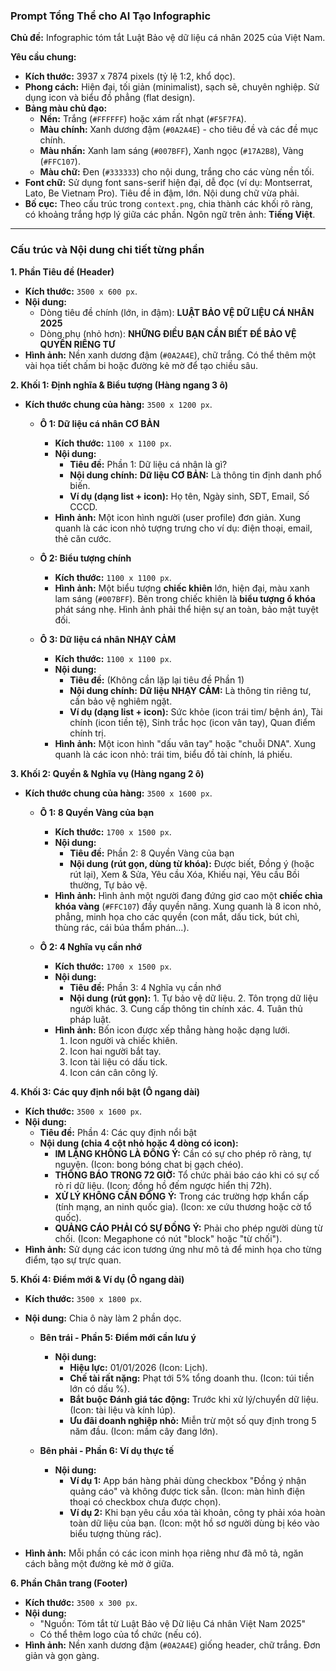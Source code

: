 ### **Prompt Tổng Thể cho AI Tạo Infographic**

**Chủ đề:** Infographic tóm tắt Luật Bảo vệ dữ liệu cá nhân 2025 của Việt Nam.

**Yêu cầu chung:**
*   **Kích thước:** 3937 x 7874 pixels (tỷ lệ 1:2, khổ dọc).
*   **Phong cách:** Hiện đại, tối giản (minimalist), sạch sẽ, chuyên nghiệp. Sử dụng icon và biểu đồ phẳng (flat design).
*   **Bảng màu chủ đạo:**
    *   **Nền:** Trắng (`#FFFFFF`) hoặc xám rất nhạt (`#F5F7FA`).
    *   **Màu chính:** Xanh dương đậm (`#0A2A4E`) - cho tiêu đề và các đề mục chính.
    *   **Màu nhấn:** Xanh lam sáng (`#007BFF`), Xanh ngọc (`#17A2B8`), Vàng (`#FFC107`).
    *   **Màu chữ:** Đen (`#333333`) cho nội dung, trắng cho các vùng nền tối.
*   **Font chữ:** Sử dụng font sans-serif hiện đại, dễ đọc (ví dụ: Montserrat, Lato, Be Vietnam Pro). Tiêu đề in đậm, lớn. Nội dung chữ vừa phải.
*   **Bố cục:** Theo cấu trúc trong `context.png`, chia thành các khối rõ ràng, có khoảng trắng hợp lý giữa các phần. Ngôn ngữ trên ảnh: **Tiếng Việt**.

---

### **Cấu trúc và Nội dung chi tiết từng phần**

**1. Phần Tiêu đề (Header)**
*   **Kích thước:** `3500 x 600 px`.
*   **Nội dung:**
    *   Dòng tiêu đề chính (lớn, in đậm): **LUẬT BẢO VỆ DỮ LIỆU CÁ NHÂN 2025**
    *   Dòng phụ (nhỏ hơn): **NHỮNG ĐIỀU BẠN CẦN BIẾT ĐỂ BẢO VỆ QUYỀN RIÊNG TƯ**
*   **Hình ảnh:** Nền xanh dương đậm (`#0A2A4E`), chữ trắng. Có thể thêm một vài họa tiết chấm bi hoặc đường kẻ mờ để tạo chiều sâu.

**2. Khối 1: Định nghĩa & Biểu tượng (Hàng ngang 3 ô)**
*   **Kích thước chung của hàng:** `3500 x 1200 px`.

    *   **Ô 1: Dữ liệu cá nhân CƠ BẢN**
        *   **Kích thước:** `1100 x 1100 px`.
        *   **Nội dung:**
            *   **Tiêu đề:** Phần 1: Dữ liệu cá nhân là gì?
            *   **Nội dung chính:** **Dữ liệu CƠ BẢN:** Là thông tin định danh phổ biến.
            *   **Ví dụ (dạng list + icon):** Họ tên, Ngày sinh, SĐT, Email, Số CCCD.
        *   **Hình ảnh:** Một icon hình người (user profile) đơn giản. Xung quanh là các icon nhỏ tượng trưng cho ví dụ: điện thoại, email, thẻ căn cước.

    *   **Ô 2: Biểu tượng chính**
        *   **Kích thước:** `1100 x 1100 px`.
        *   **Hình ảnh:** Một biểu tượng **chiếc khiên** lớn, hiện đại, màu xanh lam sáng (`#007BFF`). Bên trong chiếc khiên là **biểu tượng ổ khóa** phát sáng nhẹ. Hình ảnh phải thể hiện sự an toàn, bảo mật tuyệt đối.

    *   **Ô 3: Dữ liệu cá nhân NHẠY CẢM**
        *   **Kích thước:** `1100 x 1100 px`.
        *   **Nội dung:**
            *   **Tiêu đề:** (Không cần lặp lại tiêu đề Phần 1)
            *   **Nội dung chính:** **Dữ liệu NHẠY CẢM:** Là thông tin riêng tư, cần bảo vệ nghiêm ngặt.
            *   **Ví dụ (dạng list + icon):** Sức khỏe (icon trái tim/ bệnh án), Tài chính (icon tiền tệ), Sinh trắc học (icon vân tay), Quan điểm chính trị.
        *   **Hình ảnh:** Một icon hình "dấu vân tay" hoặc "chuỗi DNA". Xung quanh là các icon nhỏ: trái tim, biểu đồ tài chính, lá phiếu.

**3. Khối 2: Quyền & Nghĩa vụ (Hàng ngang 2 ô)**
*   **Kích thước chung của hàng:** `3500 x 1600 px`.

    *   **Ô 1: 8 Quyền Vàng của bạn**
        *   **Kích thước:** `1700 x 1500 px`.
        *   **Nội dung:**
            *   **Tiêu đề:** Phần 2: 8 Quyền Vàng của bạn
            *   **Nội dung (rút gọn, dùng từ khóa):** Được biết, Đồng ý (hoặc rút lại), Xem & Sửa, Yêu cầu Xóa, Khiếu nại, Yêu cầu Bồi thường, Tự bảo vệ.
        *   **Hình ảnh:** Hình ảnh một người đang đứng giơ cao một **chiếc chìa khóa vàng** (`#FFC107`) đầy quyền năng. Xung quanh là 8 icon nhỏ, phẳng, minh họa cho các quyền (con mắt, dấu tick, bút chì, thùng rác, cái búa thẩm phán...).

    *   **Ô 2: 4 Nghĩa vụ cần nhớ**
        *   **Kích thước:** `1700 x 1500 px`.
        *   **Nội dung:**
            *   **Tiêu đề:** Phần 3: 4 Nghĩa vụ cần nhớ
            *   **Nội dung (rút gọn):** 1. Tự bảo vệ dữ liệu. 2. Tôn trọng dữ liệu người khác. 3. Cung cấp thông tin chính xác. 4. Tuân thủ pháp luật.
        *   **Hình ảnh:** Bốn icon được xếp thẳng hàng hoặc dạng lưới.
            1.  Icon người và chiếc khiên.
            2.  Icon hai người bắt tay.
            3.  Icon tài liệu có dấu tick.
            4.  Icon cán cân công lý.

**4. Khối 3: Các quy định nổi bật (Ô ngang dài)**
*   **Kích thước:** `3500 x 1600 px`.
*   **Nội dung:**
    *   **Tiêu đề:** Phần 4: Các quy định nổi bật
    *   **Nội dung (chia 4 cột nhỏ hoặc 4 dòng có icon):**
        *   **IM LẶNG KHÔNG LÀ ĐỒNG Ý:** Cần có sự cho phép rõ ràng, tự nguyện. (Icon: bong bóng chat bị gạch chéo).
        *   **THÔNG BÁO TRONG 72 GIỜ:** Tổ chức phải báo cáo khi có sự cố rò rỉ dữ liệu. (Icon: đồng hồ đếm ngược hiển thị 72h).
        *   **XỬ LÝ KHÔNG CẦN ĐỒNG Ý:** Trong các trường hợp khẩn cấp (tính mạng, an ninh quốc gia). (Icon: xe cứu thương hoặc cờ tổ quốc).
        *   **QUẢNG CÁO PHẢI CÓ SỰ ĐỒNG Ý:** Phải cho phép người dùng từ chối. (Icon: Megaphone có nút "block" hoặc "từ chối").
*   **Hình ảnh:** Sử dụng các icon tương ứng như mô tả để minh họa cho từng điểm, tạo sự trực quan.

**5. Khối 4: Điểm mới & Ví dụ (Ô ngang dài)**
*   **Kích thước:** `3500 x 1800 px`.
*   **Nội dung:** Chia ô này làm 2 phần dọc.

    *   **Bên trái - Phần 5: Điểm mới cần lưu ý**
        *   **Nội dung:**
            *   **Hiệu lực:** 01/01/2026 (Icon: Lịch).
            *   **Chế tài rất nặng:** Phạt tới 5% tổng doanh thu. (Icon: túi tiền lớn có dấu %).
            *   **Bắt buộc Đánh giá tác động:** Trước khi xử lý/chuyển dữ liệu. (Icon: tài liệu và kính lúp).
            *   **Ưu đãi doanh nghiệp nhỏ:** Miễn trừ một số quy định trong 5 năm đầu. (Icon: mầm cây đang lớn).

    *   **Bên phải - Phần 6: Ví dụ thực tế**
        *   **Nội dung:**
            *   **Ví dụ 1:** App bán hàng phải dùng checkbox "Đồng ý nhận quảng cáo" và không được tick sẵn. (Icon: màn hình điện thoại có checkbox chưa được chọn).
            *   **Ví dụ 2:** Khi bạn yêu cầu xóa tài khoản, công ty phải xóa hoàn toàn dữ liệu của bạn. (Icon: một hồ sơ người dùng bị kéo vào biểu tượng thùng rác).

*   **Hình ảnh:** Mỗi phần có các icon minh họa riêng như đã mô tả, ngăn cách bằng một đường kẻ mờ ở giữa.

**6. Phần Chân trang (Footer)**
*   **Kích thước:** `3500 x 300 px`.
*   **Nội dung:**
    *   "Nguồn: Tóm tắt từ Luật Bảo vệ Dữ liệu Cá nhân Việt Nam 2025"
    *   Có thể thêm logo của tổ chức (nếu có).
*   **Hình ảnh:** Nền xanh dương đậm (`#0A2A4E`) giống header, chữ trắng. Đơn giản và gọn gàng.